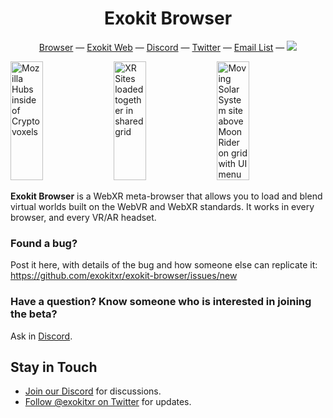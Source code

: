 <h1 align="center">Exokit Browser</h1>
<!-- <p align="center"><b>https://browser.exokit.org/</b></p> -->

<div align="center">
  <a href="https://browser.exokit.org">Browser</a>
  &mdash;
  <a href="https://web.exokit.org/">Exokit Web</a>
  &mdash;
  <a href="https://discordapp.com/invite/Apk6cZN">Discord</a>
  &mdash;
  <a href="https://twitter.com/exokitxr">Twitter</a>
  &mdash;
  <a href="https://mailchi.mp/ee614096d73a/exokitweb">Email List</a>
  &mdash;
  <a href="https://twitter.com/exokitxr"><img src="https://img.shields.io/twitter/follow/exokitxr.svg?style=social"></a>
</div>

<a href="https://web.exokit.org/"><img alt="Mozilla Hubs inside of Cryptovoxels" target="_blank" src="https://user-images.githubusercontent.com/29695350/64731439-d7b2f500-d4a6-11e9-958b-a8337f42c6f5.gif" height="190" width="32%"></a>
<a href="https://web.exokit.org/"><img alt="XR Sites loaded together in shared grid" target="_blank" src="https://user-images.githubusercontent.com/29695350/64731446-daade580-d4a6-11e9-8d90-d3014d4b986b.gif" height="190" width="32%"></a>
<a href="https://web.exokit.org/"><img alt="Moving Solar System site above Moon Rider on grid with UI menu" target="_blank" src="https://user-images.githubusercontent.com/29695350/64731523-04670c80-d4a7-11e9-9021-1258a6e66b98.gif" height="190" width="32%"></a>

**Exokit Browser** is a WebXR meta-browser that allows you to load and blend virtual worlds built on the WebVR and WebXR standards. It works in every browser, and every VR/AR headset.

### Found a bug?

Post it here, with details of the bug and how someone else can replicate it: https://github.com/exokitxr/exokit-browser/issues/new

### Have a question? Know someone who is interested in joining the beta?

Ask in [Discord](https://discord.gg/Apk6cZN).

## Stay in Touch

- [Join our Discord](https://discord.gg/Apk6cZN) for discussions.
- [Follow @exokitxr on Twitter](https://twitter.com/exokitxr) for updates.
